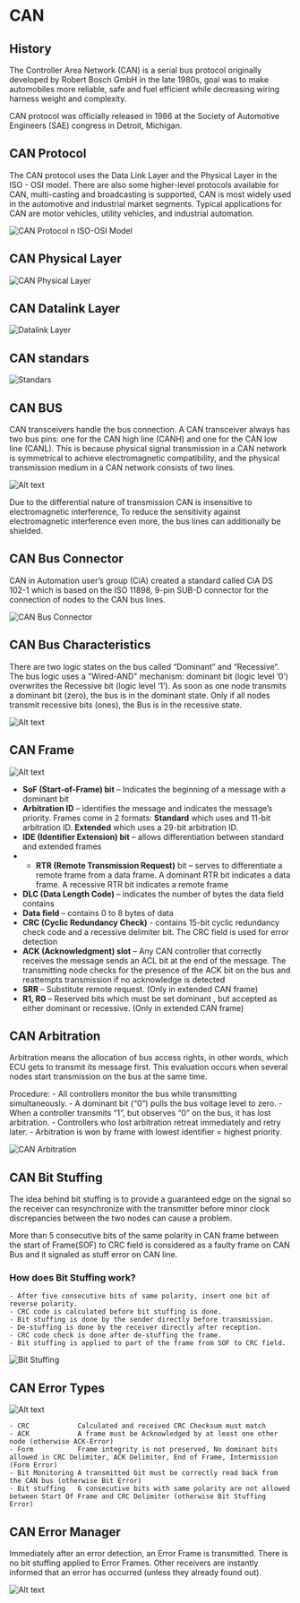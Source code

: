 # CAN

## History
The Controller Area Network (CAN) is a serial bus protocol originally developed by Robert Bosch GmbH in the late 1980s, goal was to make automobiles more reliable, safe and fuel efficient while decreasing wiring harness weight and complexity.

CAN protocol was officially released in 1986 at the Society of Automotive Engineers (SAE) congress in Detroit, Michigan.

## CAN Protocol 

The CAN protocol uses the Data Link Layer and the Physical Layer in the ISO - OSI model. There are also some higher-level protocols available for CAN, multi-casting and broadcasting is supported, CAN is most widely used in the automotive and industrial market segments. Typical applications for CAN are motor vehicles, utility vehicles, and industrial automation. 

![CAN Protocol n ISO-OSI Model](./media/image-1.png)

## CAN Physical Layer

![CAN Physical Layer](./media/image-2.png)

## CAN Datalink Layer

![Datalink Layer](./media/image-3.png)

## CAN standars

![Standars](./media/image-4.png)

## CAN BUS
CAN transceivers handle the bus connection. A CAN transceiver always has two bus pins: one for the CAN high line (CANH) and one for the CAN low line (CANL). This is because physical signal transmission in a CAN network is symmetrical to achieve electromagnetic compatibility, and the physical transmission medium in a CAN network consists of two lines.

![Alt text](./media/image-5.png)

Due to the differential nature of transmission CAN is insensitive to electromagnetic interference, To reduce the sensitivity against electromagnetic interference even more, the bus lines can additionally be shielded.

## CAN Bus Connector

CAN in Automation user’s group (CiA) created a standard called CiA DS 102-1 which is based on the ISO 11898, 9-pin SUB-D connector for the connection of nodes to the CAN bus lines.


![CAN Bus Connector](./media/image-6.png)

## CAN Bus Characteristics

There are two logic states on the bus called “Dominant” and “Recessive”.
The bus logic uses a "Wired-AND" mechanism:
dominant bit (logic level ’0’) overwrites the Recessive bit (logic level ‘1’).
As soon as one node transmits a dominant bit (zero), the bus is in the dominant state.
Only if all nodes transmit recessive bits (ones), the Bus is in the recessive state.

![Alt text](./media/image-7.png)

## CAN Frame

![Alt text](./media/image-8.png)

- **SoF (Start-of-Frame) bit** – Indicates the beginning  of a message with a dominant bit
- **Arbitration ID** – identifies the message and indicates the message’s priority. Frames come in 2 formats:
    **Standard** which uses and 11-bit arbitration ID.
    **Extended** which uses a 29-bit arbitration ID.
- **IDE (Identifier Extension) bit** – allows differentiation between standard and extended frames
- - **RTR (Remote Transmission Request)** bit – serves to differentiate a remote frame from a data frame. A dominant RTR bit indicates a data frame. A recessive RTR bit indicates a remote frame
- **DLC (Data Length Code)** – indicates the number of bytes the data field contains
- **Data field** – contains 0 to 8 bytes of data
- **CRC (Cyclic Redundancy Check)** -  contains 15-bit cyclic redundancy check code and a recessive delimiter bit. The CRC field is used for error detection
- **ACK (Acknowledgment) slot** – Any CAN controller that correctly receives the message sends an ACL bit  at the end of the message. The transmitting node checks for the presence of the ACK bit on the bus and reattempts transmission if no acknowledge is detected
- **SRR** – Substitute remote request. (Only in extended CAN frame)
- **R1, R0** – Reserved bits which must be set dominant , but accepted as either dominant or recessive. (Only in extended CAN frame)

## CAN Arbitration

Arbitration means the allocation of bus access rights, in other words, which ECU gets to transmit its message first. This evaluation occurs when several nodes start transmission on the bus at the same time.

Procedure:
    - All controllers monitor the bus while transmitting simultaneously.
    - A dominant bit (“0”) pulls the bus voltage level to zero.
    - When a controller transmits “1”, but observes “0” on the bus, it has lost arbitration.
    - Controllers who lost arbitration retreat immediately and retry later.
    - Arbitration is won by frame with lowest identifier = highest priority.

![CAN Arbitration](./media/image-9.png)

## CAN Bit Stuffing 

The idea behind bit stuffing is to provide a guaranteed edge on the signal so the receiver can resynchronize with the transmitter before minor clock discrepancies between the two nodes can cause a problem.

More than 5 consecutive bits of the same polarity in CAN frame between the start of Frame(SOF) to CRC field is considered as a faulty frame on CAN Bus and it signaled as stuff error on CAN line.

### How does Bit Stuffing work?
    - After five consecutive bits of same polarity, insert one bit of reverse polarity.
    - CRC code is calculated before bit stuffing is done.
    - Bit stuffing is done by the sender directly before transmission.
    - De-stuffing is done by the receiver directly after reception.
    - CRC code check is done after de-stuffing the frame.
    - Bit stuffing is applied to part of the frame from SOF to CRC field.


![Bit Stuffing ](./media/image-10.png)


## CAN Error Types

![Alt text](./media/image-11.png)

    - CRC            Calculated and received CRC Checksum must match
    - ACK            A frame must be Acknowledged by at least one other node (otherwise ACK-Error)
    - Form           Frame integrity is not preserved, No dominant bits allowed in CRC Delimiter, ACK Delimiter, End of Frame, Intermission (Form Error)
    - Bit Monitoring A transmitted bit must be correctly read back from the CAN bus (otherwise Bit Error) 
    - Bit stuffing   6 consecutive bits with same polarity are not allowed between Start Of Frame and CRC Delimiter (otherwise Bit Stuffing Error)

## CAN Error Manager
Immediately after an error detection, an Error Frame is transmitted.
There is no bit stuffing applied to Error Frames.
Other receivers are instantly informed that an error has occurred (unless they already found out).

![Alt text](./media/image-12.png)


